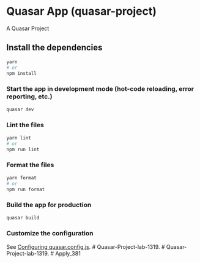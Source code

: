 # Quasar App (quasar-project)

A Quasar Project

## Install the dependencies
```bash
yarn
# or
npm install
```

### Start the app in development mode (hot-code reloading, error reporting, etc.)
```bash
quasar dev
```


### Lint the files
```bash
yarn lint
# or
npm run lint
```


### Format the files
```bash
yarn format
# or
npm run format
```



### Build the app for production
```bash
quasar build
```

### Customize the configuration
See [Configuring quasar.config.js](https://v2.quasar.dev/quasar-cli-vite/quasar-config-js).
#   Q u a s a r - P r o j e c t - l a b - 1 3 1 9 .  
 #   Q u a s a r - P r o j e c t - l a b - 1 3 1 9 .  
 #   A p p l y _ 3 8 1  
 
